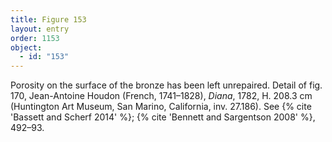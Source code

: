 ```yaml
---
title: Figure 153
layout: entry
order: 1153
object:
  - id: "153"
---
```


Porosity on the surface of the bronze has been left unrepaired. Detail of fig. 170, Jean-Antoine Houdon (French, 1741–1828), *Diana*, 1782, H. 208.3 cm (Huntington Art Museum, San Marino, California, inv. 27.186). See {% cite 'Bassett and Scherf 2014' %}; {% cite 'Bennett and Sargentson 2008' %}, 492–93.
